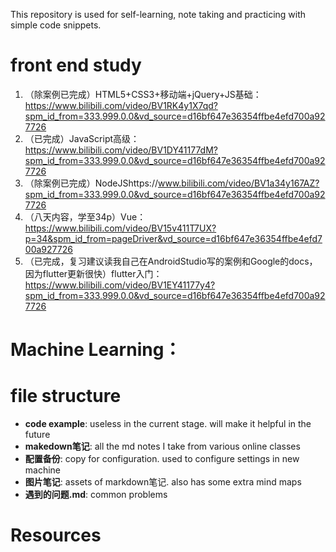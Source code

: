 This repository is used for self-learning, note taking and practicing with simple code snippets.



# front end study

1. （除案例已完成）HTML5+CSS3+移动端+jQuery+JS基础：https://www.bilibili.com/video/BV1RK4y1X7qd?spm_id_from=333.999.0.0&vd_source=d16bf647e36354ffbe4efd700a927726
2. （已完成）JavaScript高级：https://www.bilibili.com/video/BV1DY41177dM?spm_id_from=333.999.0.0&vd_source=d16bf647e36354ffbe4efd700a927726
3. （除案例已完成）NodeJShttps://www.bilibili.com/video/BV1a34y167AZ?spm_id_from=333.999.0.0&vd_source=d16bf647e36354ffbe4efd700a927726
4. （八天内容，学至34p）Vue：https://www.bilibili.com/video/BV15v411T7UX?p=34&spm_id_from=pageDriver&vd_source=d16bf647e36354ffbe4efd700a927726
5. （已完成，复习建议读我自己在AndroidStudio写的案例和Google的docs，因为flutter更新很快）flutter入门：https://www.bilibili.com/video/BV1EY41177y4?spm_id_from=333.999.0.0&vd_source=d16bf647e36354ffbe4efd700a927726



# Machine Learning：









# file structure

- **code example**: useless in the current stage. will make it helpful in the future
- **makedown笔记**: all the md notes I take from various online classes
- **配置备份**: copy for configuration. used to configure settings in new machine
- **图片笔记**: assets of markdown笔记. also has some extra mind maps
- **遇到的问题.md**: common problems



# Resources

